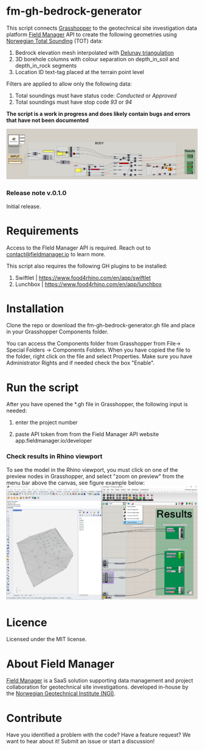 # fm-gh-bedrock-generator

This script connects [Grasshopper](https://www.rhino3d.com/) to the geotechnical site investigation data platform [Field Manager](https://fieldmanager.io) API to create the following geometries using [Norwegian Total Sounding](https://ngf.no/publikasjoner/melding-nr-9-veiledning-for-utforelse-av-totalsondering-1994/) (TOT) data:
1) Bedrock elevation mesh interpolated with [Delunay triangulation](https://en.wikipedia.org/wiki/Delaunay_triangulation)
2) 3D borehole columns with colour separation on depth_in_soil and depth_in_rock segments
3) Location ID text-tag placed at the terrain point level

Filters are applied to allow only the following data:
1. Total soundings must have status code: *Conducted* or *Approved*
2. Total soundings must have stop code *93* or *94*

**The script is a work in progress and does likely contain bugs and errors that have not been documented**

![Script layout](./figures/fig_1.PNG)

### Release note v.0.1.0
Initial release.

# Requirements
Access to the FIeld Manager API is required. Reach out to contact@fieldmanager.io to learn more. 

This script also requires the following GH plugins to be installed:
1. Swiftlet | https://www.food4rhino.com/en/app/swiftlet
2. Lunchbox | https://www.food4rhino.com/en/app/lunchbox

# Installation
Clone the repo or download the fm-gh-bedrock-generator.gh file and place in your Grasshopper Components folder. 

You can access the Components folder from Grasshopper from File-> Special Folders -> Components Folders. 
When you have copied the file to the folder, right click on the file and select Properties. 
Make sure you have Administrator Rights and if needed check the box "Enable".  

# Run the script
After you have opened the *.gh file in Grasshopper, the following input is needed:

1) enter the project number 

2) paste API token from from the Field Manager API website
app.fieldmanager.io/developer

### Check results in Rhino viewport
To see the model in the Rhino viewport, you must click on one of the preview nodes in Grasshopper, and select "zoom on preview" from the menu bar above the canvas, see figure example below: 
![Zoom on preview](./figures/fig_2.PNG)

# Licence
Licensed under the MIT license.

# About Field Manager
[Field Manager](https://fieldmanager.io) is a SaaS solution supporting data management and project collaboration for geotechnical site investigations. developed in-house by the [Norwegian Geotechnical Institute (NGI)](https://www.ngi.no/).  

# Contribute
Have you identified a problem with the code? Have a feature request? We want to hear about it! Submit an issue or start a discussion!
